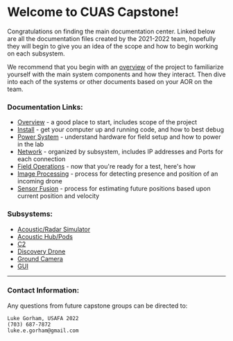 # Welcome to CUAS Capstone!
Congratulations on finding the main documentation center. Linked below are all the documentation files created by the 2021-2022 team, hopefully they will begin to give you an idea of the scope and how to begin working on each subsystem.

We recommend that you begin with an [overview](Documentation/ProjSubsystemInfo.md) of the project to familiarize yourself with the main system components and how they interact. Then dive into each of the systems or other documents based on your AOR on the team.

### Documentation Links:
* [Overview](Documentation/ProjSubsystemInfo.md) - a good place to start, includes scope of the project
* [Install](Documentation/InstallSoftware.md) - get your computer up and running code, and how to best debug
* [Power System](Documentation/PowerSystem.md) - understand hardware for field setup and how to power in the lab
* [Network](Documentation/Network.md) - organized by subsystem, includes IP addresses and Ports for each connection
* [Field Operations](Documentation/FieldOpsInstructions.md) - now that you're ready for a test, here's how
* [Image Processing](Documentation/ImageProcessing.md) - process for detecting presence and position of an incoming drone
* [Sensor Fusion](Documentation/SensorFusion.md) - process for estimating future positions based upon current position and velocity

### Subsystems:
* [Acoustic/Radar Simulator]()
* [Acoustic Hub/Pods]()
* [C2](GroundStation/C2_README.md)
* [Discovery Drone]()
* [Ground Camera]()
* [GUI]()

---
### Contact Information:
Any questions from future capstone groups can be directed to:
```?
Luke Gorham, USAFA 2022
(703) 687-7872
luke.e.gorham@gmail.com
```